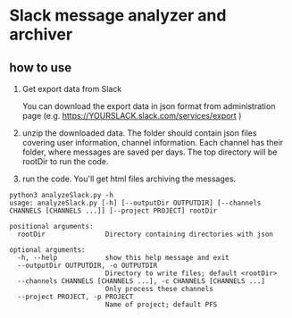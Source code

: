 # Slack message analyzer and archiver

## how to use
1. Get export data from Slack

   You can download the export data in json format from administration page (e.g. https://YOURSLACK.slack.com/services/export )

2. unzip the downloaded data. The folder should contain json files covering user information, channel information. Each channel has their folder, where messages are saved per days.
The top directory will be rootDir to run the code.

3. run the code. You'll get html files archiving the messages.

```
python3 analyzeSlack.py -h
usage: analyzeSlack.py [-h] [--outputDir OUTPUTDIR] [--channels CHANNELS [CHANNELS ...]] [--project PROJECT] rootDir

positional arguments:
  rootDir               Directory containing directories with json

optional arguments:
  -h, --help            show this help message and exit
  --outputDir OUTPUTDIR, -o OUTPUTDIR
                        Directory to write files; default <rootDir>
  --channels CHANNELS [CHANNELS ...], -c CHANNELS [CHANNELS ...]
                        Only process these channels
  --project PROJECT, -p PROJECT
                        Name of project; default PFS
```
